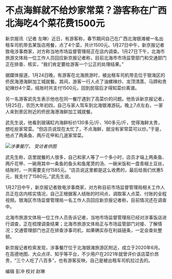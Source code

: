 # 不点海鲜就不给炒家常菜？游客称在广西北海吃4个菜花费1500元

新京报讯（记者
左琳）近日，有游客称，春节期间自己在广西北海银滩被一名出租车司机带去某饭店用餐，点了4个菜，共计1500元。1月27日中午，新京报记者致电涉事商家，对方称当地市场监督管理局正在店内调查。1月27日下午，北海市旅游文体局一位工作人员回应新京报记者称，目前北海市市场监管部门和交通部门正在排查、核实，“我们肯定要给游客一个公正的处理结果。”

据媒体报道，1月24日晚，有游客在北海旅游时，被出租车司机带去位于银海区的侨民海港海鲜加工城就餐。其间，游客一行人点了油螺辣炒、龙顶清蒸、马蹄和贵妃辣炒4个菜，结账时共支付1500元，回到民宿后才得知菜价离谱。

另一名游客武先生表示他也在同一餐厅遇到了高菜价的问题。他告诉新京报记者，1月25日，农历大年初四，自己与家人驾车到北海银滩游玩。晚上7点左右，一家人来到景区附近的侨民海港海鲜加工城就餐。

武先生说，他看到玻璃缸内海鲜标价130多元/斤、160多元/斤，觉得海鲜太贵，想吃些家常菜。“但店员说现在太忙了，不点海鲜，就没有家常菜可以炒。”于是，他点了两条鱼、两斤花甲和几道家常菜。

![](https://inews.gtimg.com/newsapp_bt/0/15629305154/1000)_涉事餐厅。 受访者供图_

武先生称，店里就餐的人很多，自己和家人等了一个多小时，店员才端上两条鱼、两斤花甲、一碗用其中一条鱼的鱼头和鱼尾煲的汤、一碗米饭和一盘青椒土豆丝，结账时，一共需要支付1585元。“店员说这里都是这么收费的，最后给我们优惠5元，我支付了1580元。”武先生说。

1月27日中午，新京报记者致电涉事商家，对方称目前市场监督管理局相关工作人员正在店内核实情况，自己正根据客人结账的时间点，调取客人点菜、付账的全程视频。银海区市场监督管理局一名工作人员回应新京报记者称，目前情况还在调查中。

北海市旅游文体局一位工作人员告诉记者，当地市场监督管理局已经对涉事饭店进行调查，正在梳理调查结果；北海市旅游文体局正与市场监管部门对接、了解情况；交通管理部门也正在排查涉事司机，如果确实存在利益链条，一定会查处整顿。

新京报记者检索发现，涉事餐厅位于北海银滩旅游区附近，成立于2020年6月。在高德地图、大众点评、知乎等平台，不少用户在2021年就曾评价该店菜价昂贵，“三个人吃了八百多”，也有游客反映，自己是被出租车司机拉过去的。

编辑 彭冲 校对 赵琳

